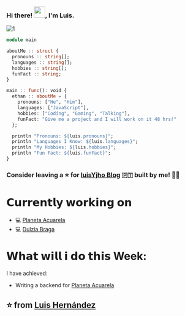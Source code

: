 
### Hi there! <img src="https://github.com/TheDudeThatCode/TheDudeThatCode/blob/master/Assets/Hi.gif" width="29px">, I'm Luis.
![1](https://github.com/DANIELASARAI/DANIELASARAI/blob/master/assets/name.gif)

```julia
module main

aboutMe :: struct {
  pronouns :: string[];
  languages :: string[];
  hobbies :: string[];
  funFact :: string;
}

main :: func(): void {
  ethan :: aboutMe = {
    pronouns: ["He", "Him"],
    languages: ["JavaScript"],
    hobbies: ["Coding", "Gaming", "Talking"],
    funFact: "Give me a project and I will work on it 48 hrs!"
  };

  println "Pronouns: ${luis.pronouns}";
  println "Languages I Know: ${luis.languages}";
  println "My Hobbies: ${luis.hobbies}";
  println "Fun Fact: ${luis.funFact}";
}
```

### Consider leaving a :star: for [luisYjho Blog](https://github.com/DANIELASARAI/luisYjhoBlog) 🇵🇹 built by me! 👷‍♂️ <br>


# 𝗖𝘂𝗿𝗿𝗲𝗻𝘁𝗹𝘆 𝘄𝗼𝗿𝗸𝗶𝗻𝗴 𝗼𝗻

- 💻 [Planeta Acuarela](https://github.com/DANIELASARAI/acuarela-ecommerce)
- 💻 [Dulzia Braga](https://github.com/DANIELASARAI/dulzia.braga)

# 𝗪𝗵𝗮𝘁 𝘄𝗶𝗹𝗹 𝗶 𝗱𝗼 𝘁𝗵𝗶𝘀 Week:
I have achieved:
- Writing a backend for [Planeta Acuarela](https://github.com/DANIELASARAI/acuarela-ecommerce)



## ⭐️ from [Luis Hernández](https://github.com/DANIELASARAI)

